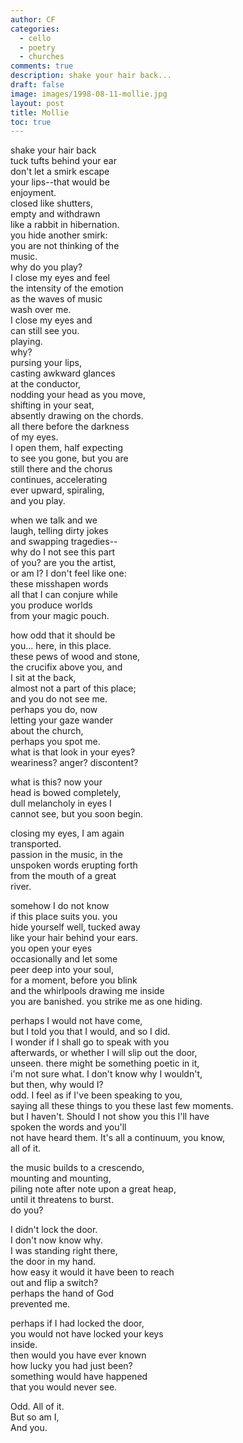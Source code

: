 ```yaml
---
author: CF
categories:
  - cello
  - poetry
  - churches
comments: true
description: shake your hair back...
draft: false
image: images/1998-08-11-mollie.jpg
layout: post
title: Mollie
toc: true
---
```

    
shake your hair back    
tuck tufts behind your ear    
don't let a smirk escape    
your lips--that would be    
enjoyment.    
closed like shutters,    
empty and withdrawn    
like a rabbit in hibernation.    
you hide another smirk:    
you are not thinking of the    
music.    
why do you play?    
I close my eyes and feel    
the intensity of the emotion    
as the waves of music    
wash over me.    
I close my eyes and    
can still see you.    
playing.    
why?    
pursing your lips,    
casting awkward glances    
at the conductor,    
nodding your head as you move,    
shifting in your seat,    
absently drawing on the chords.    
all there before the darkness    
of my eyes.    
I open them, half expecting    
to see you gone, but you are    
still there and the chorus    
continues, accelerating    
ever upward, spiraling,    
and you play.    
    
when we talk and we    
laugh, telling dirty jokes    
and swapping tragedies--    
why do I not see this part    
of you? are you the artist,    
or am I? I don't feel like one:    
these misshapen words    
all that I can conjure while    
you produce worlds    
from your magic pouch.    
    
how odd that it should be    
you... here, in this place.    
these pews of wood and stone,    
the crucifix above you, and    
I sit at the back,    
almost not a part of this place;    
and you do not see me.    
perhaps you do, now    
letting your gaze wander    
about the church,    
perhaps you spot me.    
what is that look in your eyes?    
weariness? anger? discontent?    
    
what is this? now your    
head is bowed completely,    
dull melancholy in eyes I    
cannot see, but you soon begin.    
    
closing my eyes, I am again    
transported.    
passion in the music, in the    
unspoken words erupting forth    
from the mouth of a great    
river.    
    
somehow I do not know    
if this place suits you. you    
hide yourself well, tucked away    
like your hair behind your ears.    
you open your eyes    
occasionally and let some    
peer deep into your soul,    
for a moment, before you blink    
and the whirlpools drawing me inside    
you are banished. you strike me as one hiding.    
    
perhaps I would not have come,    
but I told you that I would, and so I did.    
I wonder if I shall go to speak with you    
afterwards, or whether I will slip out the door,    
unseen. there might be something poetic in it,    
i'm not sure what. I don't know why I wouldn't,    
but then, why would I?    
odd. I feel as if I've been speaking to you,    
saying all these things to you these last few moments.    
but I haven't. Should I not show you this I'll have    
spoken the words and you'll    
not have heard them. It's all a continuum, you know,    
all of it.    
    
the music builds to a crescendo,    
mounting and mounting,    
piling note after note upon a great heap,    
until it threatens to burst.    
do you?    
    
I didn't lock the door.    
I don't now know why.    
I was standing right there,    
the door in my hand.    
how easy it would it have been to reach    
out and flip a switch?    
perhaps the hand of God    
prevented me.    
    
perhaps if I had locked the door,    
you would not have locked your keys    
inside.    
then would you have ever known    
how lucky you had just been?    
something would have happened    
that you would never see.    
    
Odd. All of it.    
But so am I,    
And you.    
